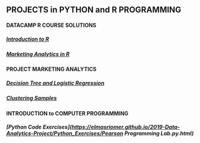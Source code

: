 ## PROJECTS in PYTHON and R PROGRAMMING

#### DATACAMP R COURSE SOLUTIONS
##### [Introduction to R](https://elmasriomer.github.io/2019-Data-Analytics-Project/Datacamp%20Course%20Solutions/Introduction_to_R.html)
##### [Marketing Analytics in R](https://elmasriomer.github.io/2019-Data-Analytics-Project/Datacamp%20Course%20Solutions/Marketing%20Analytics%20in%20R/Marketing_Analytics_in_R.html)


#### PROJECT MARKETING ANALYTICS
##### [Decision Tree and Logistic Regression](https://elmasriomer.github.io/2019-Data-Analytics-Project/ProjectMA_BugsBunny.html) 
##### [Clustering Samples](https://elmasriomer.github.io/2019-Data-Analytics-Project/clustering_samples/ProjectMA_BugsBunny.html)

#### INTRODUCTION to COMPUTER PROGRAMMING
##### [Python Code Exercises](https://elmasriomer.github.io/2019-Data-Analytics-Project/Python_Exercises/Pearson Programming Lab.py.html) 
